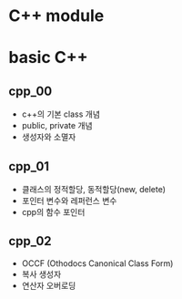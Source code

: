 # C++ module

# basic C++
## cpp_00
- c++의 기본 class 개념 
- public, private 개념 
- 생성자와 소멸자

## cpp_01
- 클래스의 정적할당, 동적할당(new, delete)
- 포인터 변수와 레퍼런스 변수
- cpp의 함수 포인터

## cpp_02
- OCCF (Othodocs Canonical Class Form)
- 복사 생성자
- 연산자 오버로딩
